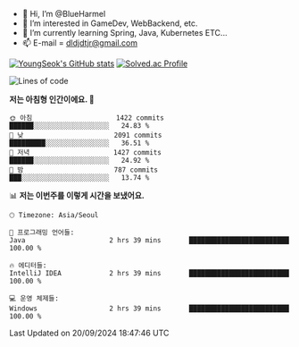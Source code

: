 - 👋 Hi, I’m @BlueHarmel
- 👀 I’m interested in GameDev, WebBackend, etc.
- 🌱 I’m currently learning Spring, Java, Kubernetes ETC...
- 📫 E-mail = dldjdtjr@gmail.com

[![YoungSeok's GitHub stats](https://github-readme-stats.vercel.app/api?username=BlueHarmel&show_icons=true&theme=transparent)](https://github.com/anuraghazra/github-readme-stats)
[![Solved.ac Profile](http://mazassumnida.wtf/api/v2/generate_badge?boj=dldjdtjr)](https://solved.ac/dldjdtjr/)

<!--START_SECTION:waka-->
![Lines of code](https://img.shields.io/badge/%EC%A0%80%EB%8A%94%20%EC%97%AC%ED%83%9C%EA%B9%8C%EC%A7%80%20-46.6%20million%20%EC%A4%84%EC%9D%98%20%EC%BD%94%EB%93%9C%EB%A5%BC%20%EC%9E%91%EC%84%B1%ED%96%88%EC%96%B4%EC%9A%94.-blue)

**저는 아침형 인간이에요. 🐤** 

```text
🌞 아침                     1422 commits        ██████░░░░░░░░░░░░░░░░░░░   24.83 % 
🌆 낮　                     2091 commits        █████████░░░░░░░░░░░░░░░░   36.51 % 
🌃 저녁                     1427 commits        ██████░░░░░░░░░░░░░░░░░░░   24.92 % 
🌙 밤　                     787 commits         ███░░░░░░░░░░░░░░░░░░░░░░   13.74 % 
```


📊 **저는 이번주를 이렇게 시간을 보냈어요.** 

```text
🕑︎ Timezone: Asia/Seoul

💬 프로그래밍 언어들: 
Java                     2 hrs 39 mins       █████████████████████████   100.00 % 

🔥 에디터들: 
IntelliJ IDEA            2 hrs 39 mins       █████████████████████████   100.00 % 

💻 운영 체제들: 
Windows                  2 hrs 39 mins       █████████████████████████   100.00 % 
```


 Last Updated on 20/09/2024 18:47:46 UTC
<!--END_SECTION:waka-->
<!---
BlueHarmel/BlueHarmel is a ✨ special ✨ repository because its `README.md` (this file) appears on your GitHub profile.
You can click the Preview link to take a look at your changes.
--->

